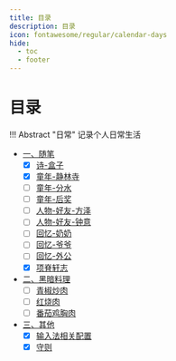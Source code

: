 ```yaml
---
title: 目录
description: 目录
icon: fontawesome/regular/calendar-days
hide:
  - toc
  - footer
---
```


# 目录

!!! Abstract "日常"
    记录个人日常生活

- <a class="navigation" href="文字/">一、随笔</a>
    - [x] <a class="navigation" href="文字/诗-盒子/">诗-盒子</a>
    - [x] <a class="navigation" href="文字/童年-静林寺/">童年-静林寺</a>
    - [ ] <a class="navigation" href="文字/童年-分水/">童年-分水</a>
    - [ ] <a class="navigation" href="文字/童年-后奖/">童年-后奖</a>
    - [ ] <a class="navigation" href="文字/人物-好友-方泽/">人物-好友-方泽</a>
    - [ ] <a class="navigation" href="文字/人物-好友-钟意/">人物-好友-钟意</a>
    - [ ] <a class="navigation" href="文字/回忆-奶奶/">回忆-奶奶</a>
    - [ ] <a class="navigation" href="文字/回忆-爷爷/">回忆-爷爷</a>
    - [ ] <a class="navigation" href="文字/回忆-外公/">回忆-外公</a>
    - [x] <a class="navigation" href="文字/文-项脊轩志/">项脊轩志</a>
- <a class="navigation" href="厨艺/">二、黑暗料理</a>
    - [ ] <a class="navigation" href="厨艺/青椒炒肉/">青椒炒肉</a>
    - [ ] <a class="navigation" href="厨艺/红烧肉/">红烧肉</a>
    - [ ] <a class="navigation" href="厨艺/番茄鸡胸肉/">番茄鸡胸肉</a>
- <a class="navigation" href="其他/">三、其他</a>
    - [x] <a class="navigation" href="其他/输入法相关配置/">输入法相关配置</a>
    - [x] <a class="navigation" href="其他/守则/">守则</a>